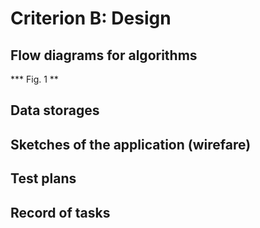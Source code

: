 

# Criterion B: Design

## Flow diagrams for algorithms

***   Fig. 1 ** 

## Data storages

## Sketches of the application (wirefare)

## Test plans

## Record of tasks

